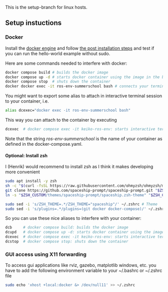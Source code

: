 This is the setup-branch for linux hosts.

## Setup instuctions

### Docker

Install the [docker engine](https://docs.docker.com/engine/install/ubuntu/) and follow [the post installation steps](https://docs.docker.com/engine/install/linux-postinstall/) and test if you can run the hello-world example without sudo.

Here are some commands needed to interfere with docker:
```bash
docker compose build # builds the docker image
docker compose up -d # starts docker container using the image in the background (-d)
docker compose stop  # shuts down the container
docker docker exec -it ros-env-summerschool bash # connects your terminal session to the container
```

You might want to export some alias to attach in interactive terminal session to your container, i.e.
```bash
alias dcexec="docker exec -it ros-env-summerschool bash"
```
This way you can attach to the container by executing
```bash
dcexec  # docker compose exec -it keiko-ros-env: starts interactive terminal session with container
```

Note that the string *ros-env-summerschool* is the name of your container as defined in the docker-compose.yaml.

#### Optional: Install zsh 

I (Henrik) would recommend to install zsh as I think it makes developing more convenient

```bash
sudo apt install -y zsh
sh -c "$(curl -fsSL https://raw.githubusercontent.com/ohmyzsh/ohmyzsh/master/tools/install.sh)"
git clone https://github.com/spaceship-prompt/spaceship-prompt.git "$ZSH_CUSTOM/themes/spaceship-prompt" --depth=1
ln -s "$ZSH_CUSTOM/themes/spaceship-prompt/spaceship.zsh-theme" "$ZSH_CUSTOM/themes/spaceship.zsh-theme"

sudo sed -i 's/ZSH_THEME=.*/ZSH_THEME="spaceship"/' ~/.zshrc # Theme
sudo sed -i 's/plugins=.*/plugins=(git docker docker-compose)/' ~/.zshrc # adds some nice aliases
```

So you can use these nice aliases to interfere with your container:
```bash
dcb     # docker compose build: builds the docker image
dcupd   # docker compose up -d: starts docker container using the image in the background (-d)
dcexec  # docker compose exec -it keiko-ros-env: starts interactive terminal session with container
dcstop  # docker compose stop: shuts down the container

```

### GUI access using X11 forwarding
To access gui applications like rviz, gazebo, matplotlib windows, etc. you have to add the following environment variable to your
~/.bashrc or ~/.zshrc file

```bash
sudo echo 'xhost +local:docker &> /dev/null11' >> ~/.zshrc 
```
